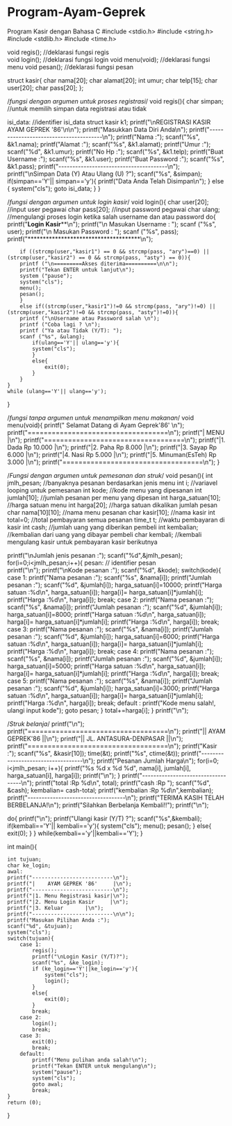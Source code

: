 # Program-Ayam-Geprek
Program Kasir dengan Bahasa C
#include <stdio.h>
#include <string.h>
#include <stdlib.h>
#include <time.h>

void regis();		//deklarasi fungsi regis	
void login();		//deklarasi fungsi login
void menu(void);	//deklarasi fungsi menu
void pesan();		//deklarasi fungsi pesan		

struct kasir{
	char nama[20];
	char alamat[20];
	int umur;
	char telp[15];
	char user[20];
	char pass[20];
};

/*fungsi dengan argumen untuk proses registrasi*/
void regis(){
char simpan;	//untuk memilih simpan data registrasi atau tidak
	
isi_data:	//identifier isi_data
struct kasir k1;
	printf("\nREGISTRASI KASIR AYAM GEPREK '86'\n\n");
	printf("Masukkan Data Diri Anda\n");
	printf("---------------------------------------\n");
  	printf("Nama		:");
	scanf("%s", &k1.nama);
	printf("Alamat		:");
	scanf("%s", &k1.alamat);
	printf("Umur		:");
	scanf("%d", &k1.umur);
	printf("No Hp		:");
	scanf("%s", &k1.telp);
	printf("Buat Username	:");
	scanf("%s", &k1.user);
	printf("Buat Password	:");
	scanf("%s", &k1.pass);
	printf("---------------------------------------\n");
	printf("\nSimpan Data (Y) Atau Ulang (U) ?");
	scanf("%s", &simpan);
	if(simpan=='Y'|| simpan=='y'){
		printf("Data Anda Telah Disimpan\n");
	}
	else {
		system("cls");
		goto isi_data;
	}
}

/*fungsi dengan argumen untuk login kasir*/
void login(){
	char user[20]; 	//input user pegawai
  	char pass[20]; 	//input password pegawai
  	char ulang;	//mengulangi proses login ketika salah username dan atau password
	do{
		printf("************Login Kasir**************\n");
		printf("\n Masukan Username	: ");
		scanf ("%s", user);
		printf("\n Masukan Password	: ");
		scanf ("%s", pass);
		printf("*************************************\n");

		if ((strcmp(user,"kasir1") == 0 && strcmp(pass, "ary")==0) || (strcmp(user,"kasir2") == 0 && strcmp(pass, "asty") == 0)){  
		printf ("\n=========Akses diterima==========\n\n");
		printf("Tekan ENTER untuk lanjut\n");
		system ("pause");
		system("cls");
		menu();
		pesan();
		}
		else if((strcmp(user,"kasir1")!=0 && strcmp(pass, "ary")!=0) || (strcmp(user,"kasir2")!=0 && strcmp(pass, "asty")!=0)){
		printf ("\nUsername atau Password salah \n");
		printf ("Coba lagi ? \n"); 
		printf ("Ya atau Tidak (Y/T): "); 
		scanf ("%s", &ulang);
			if(ulang=='Y'|| ulang=='y'){
			system("cls");
			}
			else{
				exit(0);
			}
		}
	}
	while (ulang=='Y'|| ulang=='y'); 
}

/*fungsi tanpa argumen untuk menampilkan menu makanan*/
void menu(void){
	printf(" Selamat Datang di Ayam Geprek'86' \n");
	printf("===================================\n");
	printf("|               MENU              |\n");
	printf("===================================\n");
	printf("|1. Dada                Rp 10.000 |\n");
	printf("|2. Paha                Rp 8.000  |\n");
	printf("|3. Sayap               Rp 6.000  |\n");
	printf("|4. Nasi                Rp 5.000  |\n");
	printf("|5. Minuman(EsTeh)      Rp 3.000  |\n");
	printf("===================================\n");
}

/*Fungsi dengan argumen untuk pemesanan dan struk*/
void pesan(){
  int jmlh_pesan;		//banyaknya pesanan berdasarkan jenis menu
  int i;			//variavel looping untuk pemesanan
  int kode;			//kode menu yang dipesanan
  int jumlah[10];		//jumlah pesanan per menu yang dipesan
  int harga_satuan[10];		//harga satuan menu
  int harga[20];		//harga satuan dikalikan jumlah pesan
  char nama[10][10];		//nama menu pesanan
  char kasir[10];		//nama kasir
  int total=0;			//total pembayaran semua pesanan
  time_t t;			//waktu pembayaran di kasir
  int cash;			//jumlah uang yang diberikan pembeli
  int kembalian;		//kembalian dari uang yang dibayar pembeli
  char kembali;			//kembali mengulang kasir untuk pembayaran kasir berikutnya		

  printf("\nJumlah jenis pesanan 	:");
  scanf("%d",&jmlh_pesan);
  for(i=0;i<jmlh_pesan;i++){
  	pesan:			// identifier pesan		
  	printf("\n");
  	printf("\nKode pesanan 		:");
	scanf("%d", &kode);
    	switch(kode){
	case 1:
	  printf("Nama pesanan 		:");
	  scanf("%s", &nama[i]);
	  printf("Jumlah pesanan	:");
	  scanf("%d", &jumlah[i]);
      	  harga_satuan[i]=10000;
	  printf("Harga satuan		:%d\n", harga_satuan[i]);
	  harga[i]= harga_satuan[i]*jumlah[i];
	  printf("Harga 		:%d\n", harga[i]);
	  break;
    	case 2:
      	  printf("Nama pesanan 		:");
      	  scanf("%s", &nama[i]);
	  printf("Jumlah pesanan 	:");
	  scanf("%d", &jumlah[i]);
      	  harga_satuan[i]=8000;
	  printf("Harga satuan 		:%d\n", harga_satuan[i]);
	  harga[i]= harga_satuan[i]*jumlah[i];
	  printf("Harga 		:%d\n", harga[i]);
	  break;
        case 3:
          printf("Nama pesanan 		:");
      	  scanf("%s", &nama[i]);
	  printf("Jumlah pesanan 	:");
	  scanf("%d", &jumlah[i]);
      	  harga_satuan[i]=6000;
	  printf("Harga satuan 		:%d\n", harga_satuan[i]);
	  harga[i]= harga_satuan[i]*jumlah[i];
	  printf("Harga 		:%d\n", harga[i]);
	  break;
	case 4:
	  printf("Nama pesanan 		:");
	  scanf("%s", &nama[i]);
	  printf("Jumlah pesanan 	:");
	  scanf("%d", &jumlah[i]);
      	  harga_satuan[i]=5000;
	  printf("Harga satuan 		:%d\n", harga_satuan[i]);
	  harga[i]= harga_satuan[i]*jumlah[i];
	  printf("Harga 		:%d\n", harga[i]);
	  break;
    	case 5:
      	  printf("Nama pesanan 		:");
      	  scanf("%s", &nama[i]);
	  printf("Jumlah pesanan 	:");
	  scanf("%d", &jumlah[i]);
       	  harga_satuan[i]=3000;
	  printf("Harga satuan 		:%d\n", harga_satuan[i]);
	  harga[i]= harga_satuan[i]*jumlah[i];
	  printf("Harga 		:%d\n", harga[i]);
	  break;
    	default :
	  printf("Kode menu salah!, ulangi input kode");
	  goto pesan;
   } 
   total+=harga[i];
  }
  printf("\n");
  
  /*Struk belanja*/
  	printf("\n");
	printf("===================================\n");
	printf("||        AYAM GEPREK'86         ||\n");
	printf("||      JL. ANTASURA-DENPASAR    ||\n");
	printf("===================================\n");
	printf("Kasir :");
	scanf("%s", &kasir[10]);
	time(&t);
	printf("%s", ctime(&t));
	printf("-----------------------------------\n");
  	printf("Pesanan   	Jumlah     	Harga\n");
  	for(i=0; i<jmlh_pesan; i++){
    	printf("%s      	%d x %d    	%d", nama[i], jumlah[i], harga_satuan[i], harga[i]);
    	printf("\n");
  	}
	printf("-----------------------------------\n");
  	printf("total		:Rp %d\n", total);
	printf("cash		:Rp ");
	scanf("%d", &cash);
	kembalian= cash-total;
	printf("kembalian	:Rp %d\n",kembalian);
	printf("-----------------------------------\n");
	printf("TERIMA KASIH TELAH BERBELANJA!\n");
	printf("Silahkan Berbelanja Kembali!!");
	printf("\n");
	
do{
	printf("\n");
	printf("Ulangi kasir (Y/T) ?");
	scanf("%s",&kembali);
	if(kembali=='Y'|| kembali=='y'){
		system("cls");
	  	menu();
	  	pesan();
 	}
  	else{
  		exit(0);
 	}
}
	while(kembali=='y'||kembali=='Y');
}
	
	
int main(){

  	int tujuan;		
  	char ke_login;	
	awal:			
  	printf("--------------------------\n");
  	printf("|    AYAM GEPREK '86'	  |\n");
  	printf("--------------------------\n");
  	printf("|1. Menu Registrasi kasir|\n");
  	printf("|2. Menu Login Kasir	 |\n");
  	printf("|3. Keluar		 |\n");
  	printf("--------------------------\n\n");
  	printf("Masukan Pilihan Anda :");
  	scanf("%d", &tujuan);
  	system("cls");
  	switch(tujuan){
  		case 1:
  			regis();
  			printf("\nLogin Kasir (Y/T)?");
  			scanf("%s", &ke_login);
  			if (ke_login=='Y'||ke_login=='y'){
  				system("cls");
  				login();	
			}
			else{
				exit(0);
			}
  			break;
  		case 2:
  			login();
			break;
		case 3:
			exit(0);
			break;
		default:
			printf("Menu pulihan anda salah!\n");
			printf("Tekan ENTER untuk mengulang\n");
			system("pause");
			system("cls");
			goto awal;
			break;
	}
 	return (0);
}  
